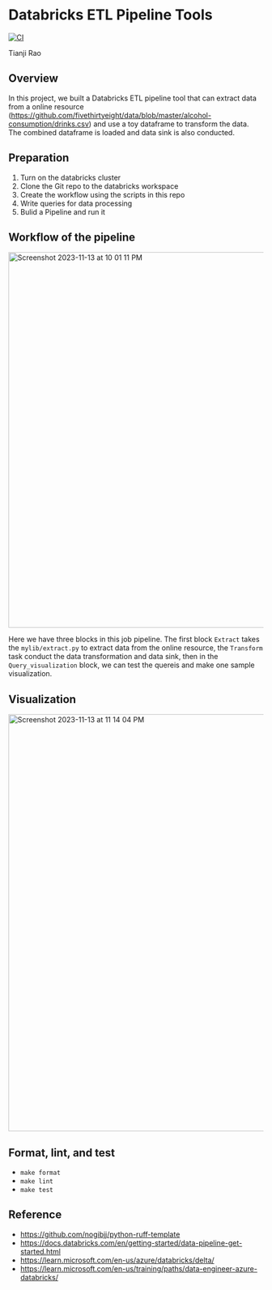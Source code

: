 # Databricks ETL Pipeline Tools
[![CI](https://github.com/nogibjj/Data_ETL_Pipeline_Databricks_TR/actions/workflows/cicd.yml/badge.svg)](https://github.com/nogibjj/Data_ETL_Pipeline_Databricks_TR/actions/workflows/cicd.yml)

Tianji Rao

## Overview
In this project, we built a Databricks ETL pipeline tool that can extract data from a online resource (https://github.com/fivethirtyeight/data/blob/master/alcohol-consumption/drinks.csv) and use a toy dataframe to transform the data. The combined dataframe is loaded and data sink is also conducted. 

## Preparation 
1. Turn on the databricks cluster
2. Clone the Git repo to the databricks workspace
3. Create the workflow using the scripts in this repo
4. Write queries for data processing
5. Bulid a Pipeline and run it

## Workflow of the pipeline
<img width="742" alt="Screenshot 2023-11-13 at 10 01 11 PM" src="https://github.com/nogibjj/Complex-SQL-Query-tr/assets/104114843/3dbbff6b-24fd-4cba-a509-9291b5be88cd">

Here we have three blocks in this job pipeline. The first block `Extract` takes the `mylib/extract.py` to extract data from the online resource, the `Transform` task conduct the data transformation and data sink, then in the `Query_visualization` block, we can test the quereis and make one sample visualization. 

## Visualization
<img width="824" alt="Screenshot 2023-11-13 at 11 14 04 PM" src="https://github.com/nogibjj/Data_ETL_Pipeline_Databricks_TR/assets/104114843/db5b1a75-10fd-4ad4-aaf8-8ed60cb370aa">


## Format, lint, and test
- `make format`
- `make lint`
- `make test`

## Reference
- https://github.com/nogibjj/python-ruff-template
- https://docs.databricks.com/en/getting-started/data-pipeline-get-started.html
- https://learn.microsoft.com/en-us/azure/databricks/delta/
- https://learn.microsoft.com/en-us/training/paths/data-engineer-azure-databricks/
